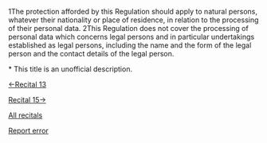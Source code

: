 
1The protection afforded by this Regulation should apply to natural persons, whatever their nationality or place of residence, in relation to the processing of their personal data. 2This Regulation does not cover the processing of personal data which concerns legal persons and in particular undertakings established as legal persons, including the name and the form of the legal person and the contact details of the legal person.


\* This title is an unofficial description.




[←Recital 13](https://gdpr-info.eu/recitals/no-13/ "13 - Taking Account of Micro, Small and Medium-Sized Enterprises")


[Recital 15→](https://gdpr-info.eu/recitals/no-15/ "15 - Technology Neutrality")


[All recitals](https://gdpr-info.eu/recitals/)

[Report error](https://gdpr-info.eu/gf/?TB_iframe=true&height=306 "Your message")

